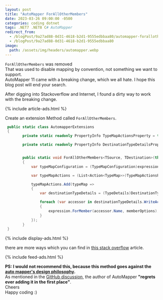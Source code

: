 ```yaml
---
layout: post
title: "AutoMapper ForAllOtherMembers"
date: 2023-03-26 09:00:00 -0500
categories: coding dotnet
tags: .NET7 .NET8 C# AutoMapper
redirect_from:
  - /blogPost/9a27ad88-0d31-4618-b2d1-9555edbbaa80/automapper-forallothermembers
  - /blogPost/9a27ad88-0d31-4618-b2d1-9555edbbaa80
image:
  path: /assets/img/headers/automapper.webp
---
```


`ForAllOtherMembers` was removed <br>
That was used to disable mapping by convention, not something we want to support.
<br>
AutoMapper 11 came with a breaking change, which we all hate. I hope this blog post will end your search.

After digging into Stackoverflow and Internet, I found a dirty way to work with the breaking change.

{% include article-ads.html %}

Create an extension Method called `ForAllOtherMembers`.

```cs
 public static class AutomapperExtensions
 {
        private static readonly PropertyInfo TypeMapActionsProperty = typeof(TypeMapConfiguration).GetProperty("TypeMapActions", BindingFlags.NonPublic | BindingFlags.Instance);

        private static readonly PropertyInfo DestinationTypeDetailsProperty = typeof(TypeMap).GetProperty("DestinationTypeDetails", BindingFlags.NonPublic | BindingFlags.Instance);


        public static void ForAllOtherMembers<TSource, TDestination>(this IMappingExpression<TSource, TDestination> expression, Action<IMemberConfigurationExpression<TSource, TDestination, object>> memberOptions)
        {
            var typeMapConfiguration = (TypeMapConfiguration)expression;

            var typeMapActions = (List<Action<TypeMap>>)TypeMapActionsProperty.GetValue(typeMapConfiguration);

            typeMapActions.Add(typeMap =>
            {
                var destinationTypeDetails = (TypeDetails)DestinationTypeDetailsProperty.GetValue(typeMap);

                foreach (var accessor in destinationTypeDetails.WriteAccessors.Where(m => typeMapConfiguration.GetDestinationMemberConfiguration(m) == null))
                {
                    expression.ForMember(accessor.Name, memberOptions);
                }
            });
        }
 }
```

{% include display-ads.html %}

there are more ways which you can find in [this stack overflow](https://stackoverflow.com/questions/71311303/replacement-for-automappers-forallothermembers) article.
<br>

{% include feed-ads.html %}

**PS: I would not recommend this, because this method goes against the [auto mapper's design philosophy](https://jimmybogard.com/automappers-design-philosophy/).** <br>
As mentioned in the [GitHub discussion](https://github.com/AutoMapper/AutoMapper/discussions/4036), the author of AutoMapper **"regrets ever adding it in the first place"**.
<br>
Cheers <br>
Happy coding :)
